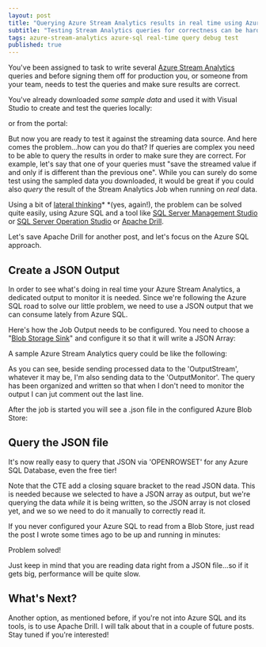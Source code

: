 ```yaml
---
layout: post
title: "Querying Azure Stream Analytics results in real time using Azure SQL"
subtitle: "Testing Stream Analytics queries for correctness can be hard, but with an help from Azure SQL you can do it"
tags: azure-stream-analytics azure-sql real-time query debug test
published: true
---
```


You've been assigned to task to write several [Azure Stream
Analytics](https://azure.microsoft.com/en-us/services/stream-analytics/) queries
and before signing them off for production you, or someone from your team, needs
to test the queries and make sure results are correct.

You've already downloaded *some sample data* and used it with Visual Studio to
create and test the queries locally:

or from the portal:

But now you are ready to test it against the streaming data source. And here
comes the problem…how can you do that? If queries are complex you need to be
able to query the results in order to make sure they are correct. For example,
let's say that one of your queries must "save the streamed value if and only if
is different than the previous one". While you can surely do some test using the
sampled data you downloaded, it would be great if you could also *query* the
result of the Stream Analytics Job when running on *real* data.

Using a bit of [lateral
thinking](https://en.wikipedia.org/wiki/Lateral_thinking)* *(yes, again!), the
problem can be solved quite easily, using Azure SQL and a tool like [SQL Server
Management
Studio](https://docs.microsoft.com/en-us/sql/ssms/download-sql-server-management-studio-ssms?view=sql-server-2017)
or [SQL Server Operation
Studio](https://docs.microsoft.com/en-us/sql/sql-operations-studio/download?view=sql-server-2017)
or [Apache Drill](https://drill.apache.org/).

Let's save Apache Drill for another post, and let's focus on the Azure SQL
approach.

## Create a JSON Output

In order to see what's doing in real time your Azure Stream Analytics, a
dedicated output to monitor it is needed. Since we're following the Azure SQL
road to solve our little problem, we need to use a JSON output that we can
consume lately from Azure SQL.

Here's how the Job Output needs to be configured. You need to choose a "[Blob
Storage
Sink](https://docs.microsoft.com/en-us/azure/stream-analytics/stream-analytics-define-outputs#blob-storage)"
and configure it so that it will write a JSON Array:

A sample Azure Stream Analytics query could be like the following:

As you can see, beside sending processed data to the 'OutputStream', whatever it
may be, I'm also sending data to the 'OutputMonitor'. The query has been
organized and written so that when I don't need to monitor the output I can jut
comment out the last line.

After the job is started you will see a .json file in the configured Azure Blob
Store:

## Query the JSON file

It's now really easy to query that JSON via 'OPENROWSET' for any Azure SQL
Database, even the free tier!

Note that the CTE add a closing square bracket to the read JSON data. This is
needed because we selected to have a JSON array as output, but we're querying
the data *while* it is being written, so the JSON array is not closed yet, and
we so we need to do it manually to correctly read it.

If you never configured your Azure SQL to read from a Blob Store, just read the
post I wrote some times ago to be up and running in minutes:

Problem solved!

Just keep in mind that you are reading data right from a JSON file…so if it gets
big, performance will be quite slow.

## What's Next?

Another option, as mentioned before, if you're not into Azure SQL and its tools,
is to use Apache Drill. I will talk about that in a couple of future posts. Stay
tuned if you're interested!